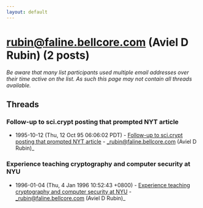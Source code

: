 ```yaml
---
layout: default
---
```


# rubin@faline.bellcore.com (Aviel D Rubin) (2 posts)

_Be aware that many list participants used multiple email addresses over their time active on the list. As such this page may not contain all threads available._

## Threads

### Follow-up to sci.crypt posting that prompted NYT article
+ 1995-10-12 (Thu, 12 Oct 95 06:06:02 PDT) - [Follow-up to sci.crypt posting that prompted NYT article](/archive/1995/10/a3bc7f1ccc08282f4484e362ee164d0feebb8483fbd7e09fc7f30adaaff65f0f) - _rubin@faline.bellcore.com (Aviel D Rubin)_

### Experience teaching cryptography and computer security at NYU
+ 1996-01-04 (Thu, 4 Jan 1996 10:52:43 +0800) - [Experience teaching cryptography and computer security at NYU](/archive/1996/01/b518deb2a90746f4ae53f9c1da2b3bdadff4dd2cb054bb13d39b29849ee7e733) - _rubin@faline.bellcore.com (Aviel D Rubin)_

